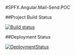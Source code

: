 #SPFX.Angular.Mail-Send.POC

##Project Build Status

[![Build status](https://dev.azure.com/Shuvodip/SPFX.Mail.Send.Angular.Trigger/_apis/build/status/SPFX.Mail.Send.Angular.Trigger-CI)](https://dev.azure.com/Shuvodip/SPFX.Mail.Send.Angular.Trigger/_build/latest?definitionId=1)

##Deployment Status

[![DeploymentStatus](https://vsrm.dev.azure.com/Shuvodip/_apis/public/Release/badge/51dedaca-b615-44a2-b59b-99e749d8f49a/1/1)](https://dev.azure.com/Shuvodip/SPFX.Mail.Send.Angular.Trigger/_releaseProgress?_a=release-pipeline-progress&releaseId=5)